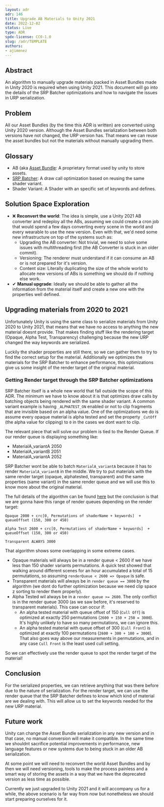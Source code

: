 ```yaml
---
layout: adr
adr: 146
title: Upgrade AB Materials to Unity 2021
date: 2022-12-02
status: Live
type: ADR
spdx-license: CC0-1.0
slug: /adr/TEMPLATE
authors:
- ajimenez
---
```


## Abstract
An algorithm to manually upgrade materials packed in Asset Bundles made in Unity 2020 is required when using Unity 2021. This document will go into the details of the SRP Batcher optimizations and how to navigate the issues in URP serialization. 

## Problem
All our Asset Bundles (by the time this ADR is written) are converted using Unity 2020 version. Although the Asset Bundles serialization between both versions have not changed, the URP version has. That means we can reuse the asset bundles but not the materials without manually upgrading them.

## Glossary
- AB (aka [Asset Bundle](https://docs.unity3d.com/Manual/AssetBundlesIntro.html): A proprietary format used by unity to store assets.
- [SRP Batcher](https://docs.unity3d.com/Manual/SRPBatcher.html): A draw call optimization based on reusing the same shader variant.
- Shader Variant: A Shader with an specific set of keywords and defines.

## Solution Space Exploration

- ❌ **Reconvert the world**: The idea is simple, use a Unity 2021 AB converter and redeploy all the ABs, assuming we could create a cron job that would spend a few days converting every scene in the world and every wearable to use the new version. Even with that, we'd need some new infrastructure on top of the systems such as:
  - Upgrading the AB converter: Not trivial, we need to solve some issues with multithreading first (the AB Converter is stuck in an older commit).
  - Versioning: The renderer must understand if it can consume an AB or is not prepared for it's version.
  - Content size: Literally duplicating the size of the whole world to allocate new versions of ABs is something we should do if nothing else work.
- ✔ **Manual upgrade**: Ideally we should be able to gather all the information from the material itself and create a new one with the properties well defined. 

## Upgrading materials from 2020 to 2021
Unfortunately Unity is using the same class to serialize materials from Unity 2020 to Unity 2021, that means that we have no access to anything the new material doesnt provide. That makes finding stuff like the rendering target (Opaque, Alpha Test, Transparency) challenging because the new URP changed the way keywords are serialized. 

Luckily the shader properties are still there, so we can gather them to try to find the correct setup for the material. Additionally  we optimizes the materials for the SRP Batcher to enhance performance, this optimizations give us some insight of the render target of the original material.

### Getting Render target through the SRP Batcher optimizations
SRP Batcher itself is a whole new world that fall outside the scope of this ADR. The minimum we have to know about it is that optimizes draw calls by batching objects being rendered with the same shader variant. A common variant example is having `_ALPHATEST_ON` enabled or not to clip fragments that are invisible based on an alpha value. One of the optimizations we do is assume every opaque material is alpha tested and set the property `_CutOff` (the alpha value for clipping) to `0` in the cases we dont want to clip.

The relevant piece that will solve our problem is tied to the Render Queue. If our render queue is displaying something like:
- MaterialA_variantA 2050
- MaterialA_variantB 2051
- MaterialA_variantA 2052

SRP Batcher wont be able to batch `MaterialA_variantA` because it has to render `MaterialA_variantB` in the middle. We try to put materials with the same render target (opaque, alphatested, transparent) and the same properties (same variant) in the same render queue and we will use this to know more about the original material.


The full details of the algorithm can be found [here](https://github.com/decentraland/unity-renderer/blob/dev/unity-renderer/Assets/Scripts/MainScripts/DCL/Helpers/MaterialHelpers/SRPBatchingHelper/SRPBatchingHelper.cs) but the conclusion is that we are gonna have this range of render queues depending on the render target:

```
Opaque 2000 + crc[0, Permutations of shaderName + keywords]  + queueOffset (150, 300 or 450)

Alpha Test 2600 + crc[0, Permutations of shaderName + keywords]  + queueOffset (150, 300 or 450)

Transparent ALWAYS 3000
```

That algorithm shows some overlapping in some extreme cases.
- Opaque materials will always be in a render queue < 2600 if we have less than 150 shader variants permutations. A quick test showed that walking around different scenes for an hour accumulated a total of 15 permutations, so assuming `renderQueue < 2600 => Opaque` is safe.
- Transparent materials will always be in `render queue == 3000` by the algorithm (we dont do further optimization because we need clip space z sorting to render them properly).
- Alpha Tested wil always be in a `render queue >= 2600`. The only conflict is in the render queue 3000 (as we saw before, it's reserved to transparent materials). This case can occur if:
  - An alpha tested material with queue offset of 150 (`Cull Off`) is optimized at exactly 250 permutations (`2600 + 150 + 250 = 3000`). It's highly unlikely to have so many permutations, we can ignore this.
  - An alpha tested material with queue offset of 300 (`Cull Front`) is optimized at exactly 100 permutations (`2600 + 300 + 100 = 3000`). That also goes way above our measurements in permutations, and in any case `Cull Front` is the least used cull setting.

So we can effectively use the render queue to spot the render target of the material!

## Conclusion
For the serialized properties, we can retrieve anything that was there before due to the nature of serialization.
For the render target, we can use the render queue that the SRP Batcher defines to know which kind of material are we dealing with. This will allow us to set the keywords needed for the new URP material.

## Future work
Unity can change the Asset Bundle serialization in any new version and in that case, no manual conversion will make it compatible. In the same time we shouldnt sacrifice potential improvements in performance, new language features or new systems due to being stuck in an older AB serialization.

At some point we will need to reconvert the world Asset Bundles and by then we will need versioning, tools to make the process painless and a smart way of storing the assets in a way that we have the deprecated version as less time as possible.

Currently we just upgraded to Unity 2021 and it will accompany us for a while, the above scenario is far way from now but nonetheless we should start preparing ourselves for it.
